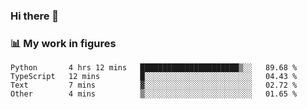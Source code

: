 ### Hi there 👋

### 📊 My work in figures

<!--START_SECTION:waka-->

```text
Python       4 hrs 12 mins   ██████████████████████▒░░   89.68 %
TypeScript   12 mins         █░░░░░░░░░░░░░░░░░░░░░░░░   04.43 %
Text         7 mins          ▓░░░░░░░░░░░░░░░░░░░░░░░░   02.72 %
Other        4 mins          ▒░░░░░░░░░░░░░░░░░░░░░░░░   01.65 %
```

<!--END_SECTION:waka-->
